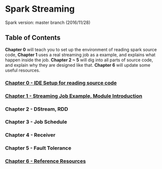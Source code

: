 # Spark Streaming
Spark version: master branch (2016/11/28)

## Table of Contents
**Chapter 0** will teach you to set up the environment of reading spark source code, **Chapter 1** uses a real streaming job as a example, and explains what happen inside the job. **Chapter 2 ~ 5** will dig into all parts of source code, and explain why they are designed like that. **Chapter 6** will update some useful resources.

### [Chapter 0 - IDE Setup for reading source code](docs/Chapter0_IDESetup.md)
### [Chapter 1 - Streaming Job Example, Module Introduction](docs/Chapter1_Overview.md)
### Chapter 2 - DStream, RDD
### Chapter 3 - Job Schedule
### Chapter 4 - Receiver
### Chapter 5 - Fault Tolerance
### [Chapter 6 - Reference Resources](docs/Chapter6_resources.md)



